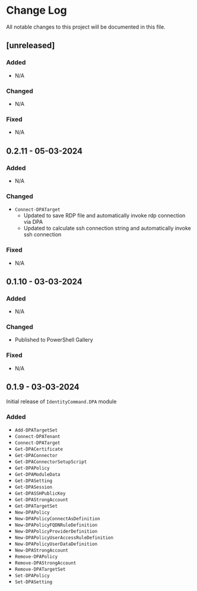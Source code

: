 # Change Log
All notable changes to this project will be documented in this file.

## [unreleased]

### Added
- N/A

### Changed
- N/A

### Fixed
- N/A

## 0.2.11 - 05-03-2024

### Added
- N/A

### Changed
- `Connect-DPATarget`
  - Updated to save RDP file and automatically invoke rdp connection via DPA
  - Updated to calculate ssh connection string and automatically invoke ssh connection

### Fixed
- N/A

## 0.1.10 - 03-03-2024

### Added
- N/A

### Changed
- Published to PowerShell Gallery

### Fixed
- N/A

## 0.1.9 - 03-03-2024

Initial release of `IdentityCommand.DPA` module

### Added
- `Add-DPATargetSet`
- `Connect-DPATenant`
- `Connect-DPATarget`
- `Get-DPACertificate`
- `Get-DPAConnector`
- `Get-DPAConnectorSetupScript`
- `Get-DPAPolicy`
- `Get-DPAModuleData`
- `Get-DPASetting`
- `Get-DPASession`
- `Get-DPASSHPublicKey`
- `Get-DPAStrongAccount`
- `Get-DPATargetSet`
- `New-DPAPolicy`
- `New-DPAPolicyConnectAsDefinition`
- `New-DPAPolicyFQDNRuleDefinition`
- `New-DPAPolicyProviderDefinition`
- `New-DPAPolicyUserAccessRuleDefinition`
- `New-DPAPolicyUserDataDefinition`
- `New-DPAStrongAccount`
- `Remove-DPAPolicy`
- `Remove-DPAStrongAccount`
- `Remove-DPATargetSet`
- `Set-DPAPolicy`
- `Set-DPASetting`
